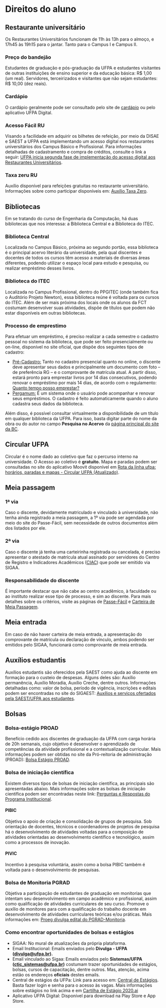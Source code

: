 # <a name="_heading=h.97n5zzkvy4bj"></a>Direitos do aluno
## <a name="_heading=h.by664agf6hl3"></a>Restaurante universitário
Os Restaurantes Universitários funcionam de 11h às 13h para o almoço, e 17h45 às 19h15 para o jantar. Tanto para o Campus I e Campus II.
### <a name="_heading=h.mif8urvc4yv3"></a>Preço do bandejão
Estudantes de graduação e pós-graduação da UFPA e estudantes visitantes de outras instituições de ensino superior e da educação básica: R$ 1,00 (um real). Servidores, terceirizados e visitantes que não sejam estudantes: R$ 10,00 (dez reais).
### <a name="_heading=h.8curtt9vrvos"></a>Cardápio
O cardápio geralmente pode ser consultado pelo site de [cardápio](https://saest.ufpa.br/ru/index.php/component/cardapio/) ou pelo aplicativo UFPA Digital.
### <a name="_heading=h.nc66hwtiu5d3"></a>Acesso Fácil RU
Visando a facilidade em adquirir os bilhetes de refeição, por meio da DISAE e SAEST a UFPA está implementando um acesso digital nos restaurantes universitários dos Campus Básico e Profissional. Para informações detalhadas de cadastramento e compra de créditos, consulte o link a seguir: [UFPA inicia segunda fase de implementação do acesso digital aos Restaurantes Universitários](https://portal.ufpa.br/index.php/ultimas-noticias2/14134-ufpa-inicia-segunda-fase-de-implementacao-do-acesso-digital-aos-restaurantes-universitarios).
### <a name="_heading=h.d0gj1jmzxeqe"></a>Taxa zeru RU
Auxílio disponível para refeições gratuitas no restaurante universitário. Informações sobre como participar disponíveis em: [Auxílio Taxa Zero](https://saest.ufpa.br/ru/index.php/editoria-b-4). 
## <a name="_heading=h.4891tvp42n9i"></a>Bibliotecas
Em se tratando do curso de Engenharia da Computação, há duas bibliotecas que nos interessa: a Biblioteca Central e a Biblioteca do ITEC.

### <a name="_heading=h.ptupjhd2kxy0"></a>Biblioteca Central
Localizada no Campus Básico, próxima ao segundo portão, essa biblioteca é o principal acervo literário da universidade, pela qual discentes e docentes de todos os cursos têm acesso a materiais de diversas áreas diferentes, podendo utilizar o espaço local para estudo e pesquisa, ou realizar empréstimo desses livros.

### <a name="_heading=h.di6mm08aa3c4"></a>Biblioteca do ITEC
Localizada no Campus Profissional, dentro do PPGITEC (onde também fica o Auditório Projeto Newton), essa biblioteca reúne é voltada para os cursos do ITEC. Além de ser mais próxima dos locais onde os alunos da FCT costumam desenvolver suas atividades, dispõe de títulos que podem não estar disponíveis em outras bibliotecas.

### <a name="_heading=h.52gdpn2kybyv"></a>Processo de emprestimo
Para efetuar um empréstimo, é preciso realizar a cada semestre o cadastro pessoal no sistema da biblioteca, que pode ser feito presencialmente ou on-line, disponível no site oficial, que dispõe dos seguintes tipos de cadastro:

- [Pré-Cadastro:](http://bc.ufpa.br/cadastro-bc/) Tanto no cadastro presencial quanto no online, o discente deve apresentar seus dados e principalmente um documento com foto – de preferência RG – e o comprovante de matrícula atual. A partir disso, estará pronto para emprestar livros por 14 dias consecutivos, podendo renovar o empréstimo por mais 14 dias, de acordo com o regulamento: [Quanto tempo posso emprestar?](http://bc.ufpa.br/circulacao/)
- [Pergamum:](https://bibcentral.ufpa.br/pergamum/biblioteca_s/php/login_usu.php?flag=index.php) É um sistema onde o usuário pode acompanhar e renovar seus empréstimos. O cadastro é feito automaticamente quando o aluno cadastra seus dados da biblioteca.

Além disso, é possível consultar virtualmente a disponibilidade de um título em qualquer biblioteca da UFPA. Para isso, basta digitar parte do nome da obra ou do autor no campo **Pesquisa no Acervo** da [página principal do site da BC](https://bc.ufpa.br/).


## <a name="_heading=h.jm655xfjv7mo"></a>Circular UFPA
Circular é o nome dado ao coletivo que faz o percurso interno na universidade. O Acesso ao coletivo é **gratuito.** Mapa e paradas podem ser consultadas no site do aplicativo Moovit disponível em [Rota da linha ufpa: horários, paradas e mapas - Circular UFPA (Atualizado)](https://moovitapp.com/index/pt-br/transporte_p%C3%BAblico-line-UFPA-Belem-3183-854457-333395-0). 

## <a name="_heading=h.nqw5wridi1uj"></a>Meia passagem
### <a name="_heading=h.ak5dl0xi478"></a>1ª via
Caso o discente, devidamente matriculado e vinculado à universidade, não tenha ainda registrado a meia passagem, a 1º via pode ser agendada por meio do site do Passe-Fácil, sem necessidade de outros documentos além dos listados por ele.
### <a name="_heading=h.2uy6xk90qr90"></a>2ª via
Caso o discente já tenha uma carteirinha registrada ou cancelada, é preciso apresentar o atestado de matrícula atual assinado por servidores do Centro de Registro e Indicadores Acadêmicos ([CIAC](http://ciac.ufpa.br/)) que pode ser emitido via SIGAA.
### <a name="_heading=h.k93415jh3lwh"></a>Responsabilidade do discente
É importante destacar que não cabe ao centro acadêmico, à faculdade ou ao instituto realizar esse tipo de processo, e sim ao discente. Para mais detalhes sobre os critérios, visite as páginas de [Passe-Fácil](https://www.passefacil.com.br/) e [Carteira de Meia Passagem](http://ciac.ufpa.br/index.php/ultimas-noticias/1218-aviso-passe-facil).

## <a name="_heading=h.pln4rehm9l45"></a>Meia entrada
Em caso de não haver carteira de meia entrada, a apresentação do comprovante de matrícula ou declaração de vínculo, ambos podendo ser emitidos pelo SIGAA, funcionará como comprovante de meia entrada.

## <a name="_heading=h.c5ako2bo7dk4"></a>Auxílios estudantis
Auxílios estudantis são oferecidos pela SAEST como ajuda ao discente em formação para o custeio de despesas. Alguns deles são: Auxílio permanência, Auxílio Moradia, Auxílio Creche, dentre outros. Informações detalhadas como: valor de bolsa, período de vigência, inscrições e editais podem ser encontradas no site do SIGAEST: [Auxílios e serviços ofertados pela SAEST/UFPA aos estudantes](https://sigaest.ufpa.br/sigaest/programas.php).

## <a name="_heading=h.oam0kiyyohtj"></a>Bolsas
### <a name="_heading=h.grht88snafwd"></a>Bolsa-estágio PROAD
Benefício cedido aos discentes de graduação da UFPA com carga horária de 20h semanais, cujo objetivo é desenvolver o aprendizado de competências da atividade profissional e a contextualização curricular. Mais informações podem ser obtidas no site da Pró-reitoria de administração (PROAD): [Bolsa Estágio PROAD](https://proad.ufpa.br/index.php/ultimas-noticias/169-bolsa-estagio-proad).
### <a name="_heading=h.puq2nin7z5sj"></a>Bolsa de iniciação científica
Existem diversos tipos de bolsas de iniciação científica, as principais são apresentadas abaixo. Mais informações sobre as bolsas de iniciação científica podem ser encontradas neste link: [Perguntas e Respostas do Programa Institucional](https://www.propesp.ufpa.br/index.php/noticias/1308-perguntas-e-respostas-do-pibic#inicio).
#### <a name="_heading=h.n6d0ly745h03"></a>PIBIC
Objetiva o apoio de criação e consolidação de grupos de pesquisa. Sob orientação de docentes, técnicos e coordenadores de projetos de pesquisa há o desenvolvimento de atividades voltadas para a composição de atividades orientadas ao desenvolvimento científico e tecnológico, assim como a processos de inovação. 
#### <a name="_heading=h.9qpd3cjzyihg"></a>PIVIC
Incentivo à pesquisa voluntária, assim como a bolsa PIBIC também é voltada para o desenvolvimento de pesquisas. 

### <a name="_heading=h.llxncxi47ae7"></a>Bolsa de Monitoria PGRAD
Objetiva a participação de estudantes de graduação em monitorias que intentam seu desenvolvimento em campo acadêmico e profissional, assim como qualificação de atividades curriculares de seu curso. Promove o auxílio de monitores para com a qualificação do trabalho docente em desenvolvimento de atividades curriculares teóricas e/ou práticas. Mais informações em: [Proeg divulga edital do PGRAD-Monitoria](https://portal.ufpa.br/index.php/editais-e-bolsas/160-editais-ensino-pesquisa-extensao/14044-proeg-divulga-edital-do-pgrad-monitoria-2).
### <a name="_heading=h.rdcfknc0bg3n"></a>Como encontrar oportunidades de bolsas e estágios
- SIGAA: No mural de atualizações da própria plataforma.
- Email Institucional: Emails enviados pelo **Divulga - UFPA (<divulga@ufpa.br>).** 
- Email vinculado ao Sigaa: Emails enviados pelo **Sistemas/UFPA (<ctic_sistemas@ufpa.br>)** costumam trazer oportunidades de estágios, bolsas, cursos de capacitação, dentre outros. Mas, atenção, acima estão os endereços **oficiais** destes emails.
- Central de estágios da UFPa: Link para acesso em: [Central de Estágios](http://www.centraldeestagios.ufpa.br/view/inicio/). Basta fazer login e senha para o acesso às vagas. Mais informações sobre estágios no link acima e em [Cartilha de Estágio 2020.ai](http://centraldeestagios.ufpa.br/view/inicio/downloadArquivo.php?idArquivo=233)
- Aplicativo UFPA Digital: Disponível para download na Play Store e App Store.